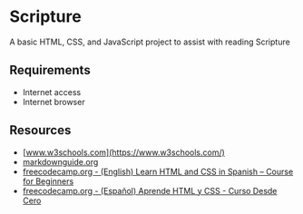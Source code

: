 # Scripture

A basic HTML, CSS, and JavaScript project to assist with reading Scripture

## Requirements
- Internet access
- Internet browser

## Resources

- [www.w3schools.com](https://www.w3schools.com/)
- [markdownguide.org](https://www.markdownguide.org/cheat-sheet/)
- [freecodecamp.org - (English) Learn HTML and CSS in Spanish – Course for Beginners](https://www.freecodecamp.org/news/learn-html-and-css-in-spanish-course-for-beginners/)
- [freecodecamp.org - (Español) Aprende HTML y CSS - Curso Desde Cero](https://www.freecodecamp.org/espanol/news/aprende-html-y-css-curso-desde-cero/)

